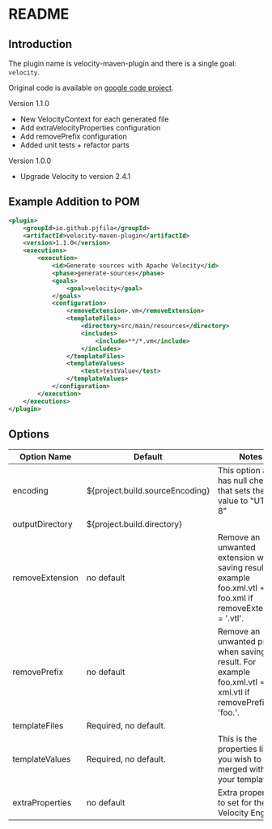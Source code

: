 # README

## Introduction

The plugin name is velocity-maven-plugin and there is a single goal: `velocity`.

Original code is available on [google code project](https://code.google.com/p/velocity-maven-plugin/).

Version 1.1.0
* New VelocityContext for each generated file
* Add extraVelocityProperties configuration
* Add removePrefix configuration
* Added unit tests + refactor parts

Version 1.0.0
* Upgrade Velocity to version 2.4.1

## Example Addition to POM

```xml
<plugin>
	<groupId>io.github.pjfila</groupId>
	<artifactId>velocity-maven-plugin</artifactId>
	<version>1.1.0</version>
	<executions>
		<execution>
			<id>Generate sources with Apache Velocity</id>
			<phase>generate-sources</phase>
			<goals>
				<goal>velocity</goal>
			</goals>
			<configuration>
				<removeExtension>.vm</removeExtension>
				<templateFiles>
					<directory>src/main/resources</directory>
					<includes>
						<include>**/*.vm</include>
					</includes>
				</templateFiles>
				<templateValues>
					<test>testValue</test>
				</templateValues>
			</configuration>
		</execution>
	</executions>
</plugin>
```

## Options

| Option Name     | Default                         | Notes                                                                                                             |
|-----------------|---------------------------------|-------------------------------------------------------------------------------------------------------------------|
| encoding        | ${project.build.sourceEncoding} | This option also has null check that sets the value to "UTF-8"                                                    |
| outputDirectory | ${project.build.directory}      |                                                                                                                   |
| removeExtension | no default                      | Remove an unwanted extension when saving result. For example foo.xml.vtl ==> foo.xml if removeExtension = '.vtl'. |
| removePrefix    | no default                      | Remove an unwanted prefix when saving result. For example foo.xml.vtl ==> xml.vtl if removePrefix = 'foo.'.       |
| templateFiles   | Required, no default.           |                                                                                                                   |
| templateValues  | Required, no default.           | This is the properties list you wish to have merged with your templates                                           |
| extraProperties | no default                      | Extra properties to set for the Velocity Engine                                                                   |
